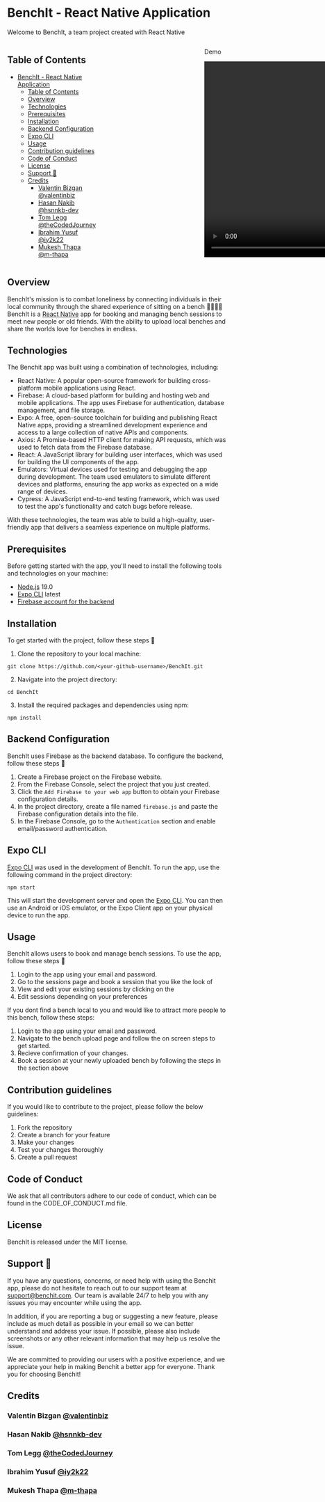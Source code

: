 # BenchIt - React Native Application

Welcome to BenchIt, a team project created with React Native

<div style="display:flex">
<div>

## Table of Contents

- [BenchIt - React Native Application](#benchit---react-native-application)
  - [Table of Contents](#table-of-contents)
  - [Overview](#overview)
  - [Technologies](#technologies)
  - [Prerequisites](#prerequisites)
  - [Installation](#installation)
  - [Backend Configuration](#backend-configuration)
  - [Expo CLI](#expo-cli)
  - [Usage](#usage)
  - [Contribution guidelines](#contribution-guidelines)
  - [Code of Conduct](#code-of-conduct)
  - [License](#license)
  - [Support 🙏](#support-)
  - [Credits](#credits)
    - [Valentin Bizgan @valentinbiz](#valentin-bizgan-valentinbiz)
    - [Hasan Nakib @hsnnkb-dev](#hasan-nakib-hsnnkb-dev)
    - [Tom Legg @theCodedJourney](#tom-legg-thecodedjourney)
    - [Ibrahim Yusuf @iy2k22](#ibrahim-yusuf-iy2k22)
    - [Mukesh Thapa @m-thapa](#mukesh-thapa-m-thapa)

</div>
<div style="margin-left: 250px" >
<p>
Demo
<p>
<video src="creativeAssets\demo short.mp4" height="450" />
</div>
</div>

## Overview

BenchIt's mission is to combat loneliness by connecting individuals in their local community through the shared experience of sitting on a bench 👨‍👩‍👧‍👦
BenchIt is a [React Native](https://reactnative.dev/) app for booking and managing bench sessions to meet new people or old friends. With the ability to upload local benches and share the worlds love for benches in endless.

## Technologies

The Benchit app was built using a combination of technologies, including:

- React Native: A popular open-source framework for building cross-platform mobile applications using React.
- Firebase: A cloud-based platform for building and hosting web and mobile applications. The app uses Firebase for authentication, database management, and file storage.
- Expo: A free, open-source toolchain for building and publishing React Native apps, providing a streamlined development experience and access to a large collection of native APIs and components.
- Axios: A Promise-based HTTP client for making API requests, which was used to fetch data from the Firebase database.
- React: A JavaScript library for building user interfaces, which was used for building the UI components of the app.
- Emulators: Virtual devices used for testing and debugging the app during development. The team used emulators to simulate different devices and platforms, ensuring the app works as expected on a wide range of devices.
- Cypress: A JavaScript end-to-end testing framework, which was used to test the app's functionality and catch bugs before release.

With these technologies, the team was able to build a high-quality, user-friendly app that delivers a seamless experience on multiple platforms.

## Prerequisites

Before getting started with the app, you'll need to install the following tools and technologies on your machine:

- [Node.js](https://nodejs.org/en/download/) 19.0
- [Expo CLI](https://docs.expo.dev/workflow/expo-cli/) latest
- [Firebase account for the backend](https://firebase.google.com/)

## Installation

To get started with the project, follow these steps 👣

1. Clone the repository to your local machine:

```
git clone https://github.com/<your-github-username>/BenchIt.git
```

2. Navigate into the project directory:

```
cd BenchIt
```

3. Install the required packages and dependencies using npm:

```
npm install
```

## Backend Configuration

BenchIt uses Firebase as the backend database. To configure the backend, follow these steps 👣

1. Create a Firebase project on the Firebase website.
1. From the Firebase Console, select the project that you just created.
1. Click the `Add Firebase to your web app` button to obtain your Firebase configuration details.
1. In the project directory, create a file named `firebase.js` and paste the Firebase configuration details into the file.
1. In the Firebase Console, go to the `Authentication` section and enable email/password authentication.

## Expo CLI

[Expo CLI](https://docs.expo.dev/workflow/expo-cli/) was used in the development of BenchIt. To run the app, use the following command in the project directory:

```
npm start
```

This will start the development server and open the [Expo CLI](https://expo.dev/tools#client). You can then use an Android or iOS emulator, or the Expo Client app on your physical device to run the app.

## Usage

BenchIt allows users to book and manage bench sessions. To use the app, follow these steps 👣

1. Login to the app using your email and password.
2. Go to the sessions page and book a session that you like the look of
3. View and edit your existing sessions by clicking on the
4. Edit sessions depending on your preferences

If you dont find a bench local to you and would like to attract more people to this bench, follow these steps:

1. Login to the app using your email and password.
2. Navigate to the bench upload page and follow the on screen steps to get started.
3. Recieve confirmation of your changes.
4. Book a session at your newly uploaded bench by following the steps in the section above

## Contribution guidelines

If you would like to contribute to the project, please follow the below guidelines:

1. Fork the repository
1. Create a branch for your feature
1. Make your changes
1. Test your changes thoroughly
1. Create a pull request

## Code of Conduct

We ask that all contributors adhere to our code of conduct, which can be found in the CODE_OF_CONDUCT.md file.

## License

BenchIt is released under the MIT license.

## Support 🙏

If you have any questions, concerns, or need help with using the Benchit app, please do not hesitate to reach out to our support team at support@benchit.com. Our team is available 24/7 to help you with any issues you may encounter while using the app.

In addition, if you are reporting a bug or suggesting a new feature, please include as much detail as possible in your email so we can better understand and address your issue. If possible, please also include screenshots or any other relevant information that may help us resolve the issue.

We are committed to providing our users with a positive experience, and we appreciate your help in making Benchit a better app for everyone. Thank you for choosing Benchit!

## Credits

### Valentin Bizgan [@valentinbiz](https://github.com/valentinbiz)

### Hasan Nakib [@hsnnkb-dev](https://github.com/hsnnkb-dev)

### Tom Legg [@theCodedJourney](https://github.com/TheCodedJourney)

### Ibrahim Yusuf [@iy2k22](https://github.com/iy2k22)

### Mukesh Thapa [@m-thapa](https://github.com/m-thapa)
